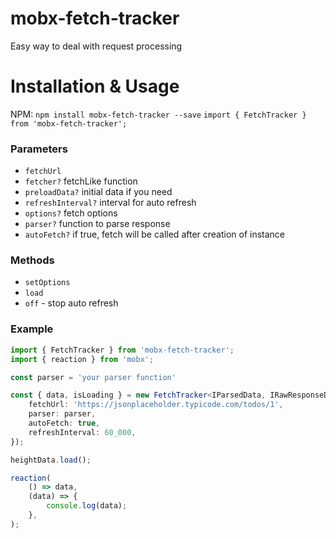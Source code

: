 # mobx-fetch-tracker
Easy way to deal with request processing

# Installation & Usage

NPM: `npm install mobx-fetch-tracker --save`
`import { FetchTracker } from 'mobx-fetch-tracker';`

### Parameters
-   `fetchUrl`
-   `fetcher?` fetchLike function
-   `preloadData?` initial data if you need
-   `refreshInterval?` interval for auto refresh
-  `options?` fetch options
- `parser?` function to parse response
- `autoFetch?` if true, fetch will be called after creation of instance

### Methods
- `setOptions`
- `load`
-  `off` - stop auto refresh 

### Example

```typescript
import { FetchTracker } from 'mobx-fetch-tracker';
import { reaction } from 'mobx';

const parser = 'your parser function'

const { data, isLoading } = new FetchTracker<IParsedData, IRawResponseDara>({
    fetchUrl: 'https://jsonplaceholder.typicode.com/todos/1',
    parser: parser,
    autoFetch: true,
    refreshInterval: 60_000,
});

heightData.load();

reaction(
    () => data,
    (data) => {
        console.log(data);
    },
);
```
